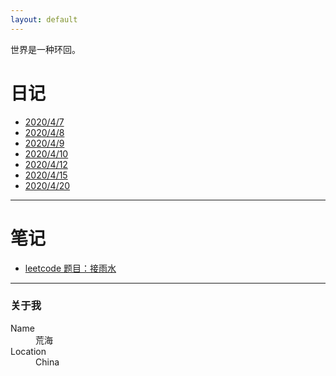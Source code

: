 ```yaml
---
layout: default
---
```


世界是一种环回。

# 日记

*   [2020/4/7](./dairy/20200407.html)
*   [2020/4/8](./dairy/20200408.html)
*   [2020/4/9](./dairy/20200409.html)
*   [2020/4/10](./dairy/20200410.html)
*   [2020/4/12](./dairy/20200412.html)
*   [2020/4/15](./dairy/20200415.html)
*   [2020/4/20](./dairy/20200420.html)

* * *

# 笔记

*   [leetcode 题目：接雨水](./note/接雨水.html)

* * *

### 关于我

<dl>
<dt>Name</dt>
<dd>荒海</dd>
<dt>Location</dt>
<dd>China</dd>
</dl>

